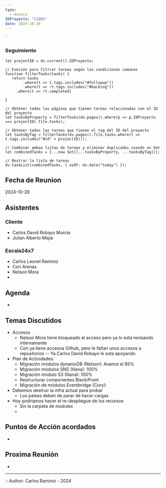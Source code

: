 ```yaml
---
type:
  - minuta
IDProyecto: "11065"
date: 2024-10-28
---
```

`

### Seguimiento

```dataviewjs
let projectID = dv.current().IDProyecto;

// Función para filtrar tareas según las condiciones comunes
function filterTasks(tasks) {
   return tasks
        .where(t => t.tags.includes("#followup"))
        .where(t => !t.tags.includes("#backlog"))
     .where(t => !t.completed)
        
}

// Obtener todas las páginas que tienen tareas relacionadas con el ID del proyecto
let tasksByProperty = filterTasks(dv.pages().where(p => p.IDProyecto === projectID).file.tasks);

// Obtener todas las tareas que tienen el tag del ID del proyecto
let tasksByTag = filterTasks(dv.pages().file.tasks.where(t => t.tags.includes("#id" + projectID)));

// Combinar ambas listas de tareas y eliminar duplicados usando un Set
let combinedTasks = [...new Set([...tasksByProperty, ...tasksByTag])];

// Mostrar la lista de tareas
dv.taskList(combinedTasks, { asOf: dv.date("today") });
 ```
## Fecha de Reunion
2024-10-28

## Asistentes

### Cliente
* Carlos David Robayo Murcia
* Julian Alberto Mejia
### Escala24x7
- Carlos Leonel Ramírez
-  Cori Arenas
- Nelson Mora
- 

## Agenda
* 
## Temas Discutidos
*  Accesos
	* Nelson Mora tiene bloqueado el acceso pero ya lo esta revisando internamente
	* Cori ya tiene accesoa Github, pero le faltan unos accesos a repositorios -- Ya Carlos David Robayo le esta apoyando
* Plan de Actividades:
	* Migración módulos dynamoDB (Nelson): Avance el 85% 
	* Migración módulos SNS (Iliana):  100%
	* Migración módulo S3 (Iliana): 100%
	* Restructurar componentes Black/Front
	* Migración de módulos Eventbridge (Cory): 
* Debemos destruir la infra actual para probar
	* Los países deben de parar de hacer cargas
* Hoy podriamos hacer el re-despliegue de los recursos
	* Sin la carpeta de modules
	* 

## Puntos de Acción acordados
- 

## Proxima Reunión
*   

---
🎶
Author: Carlos Ramírez - 2024
